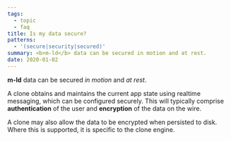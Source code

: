 ```yaml
---
tags:
  - topic
  - faq
title: Is my data secure?
patterns:
  - '(secure|security|secured)'
summary: <b>m-ld</b> data can be secured in motion and at rest.
date: 2020-01-02
---
```

**m-ld** data can be secured _in motion_ and _at rest_.

A clone obtains and maintains the current app state using realtime messaging,
which can be configured securely. This will typically comprise
**authentication** of the user and **encryption** of the data on the wire.

A clone may also allow the data to be encrypted when persisted to disk. Where
this is supported, it is specific to the clone engine.